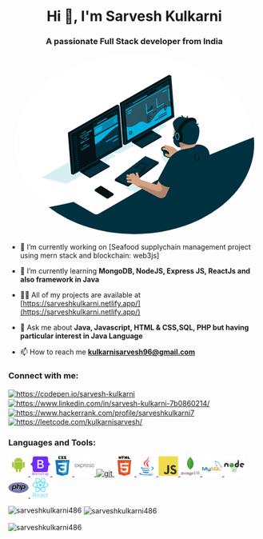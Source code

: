 <h1 align="center">Hi 👋, I'm Sarvesh Kulkarni</h1>
<h3 align="center">A passionate Full Stack developer from India</h3>
<div align="center" style="border-radius: 50%">
  <img src="https://github.com/sarveshkulkarni486/sarveshkulkarni486/blob/main/coding%20(2).gif" style="border-radius: 50%"/>
</div>

- 🔭 I’m currently working on [Seafood supplychain management project using mern stack and blockchain: web3js]

- 🌱 I’m currently learning **MongoDB, NodeJS, Express JS, ReactJs and also framework in Java**

- 👨‍💻 All of my projects are available at [https://sarveshkulkarni.netlify.app/](https://sarveshkulkarni.netlify.app/)

- 💬 Ask me about **Java, Javascript, HTML & CSS,SQL, PHP but having particular interest in Java Language**

- 📫 How to reach me **kulkarnisarvesh96@gmail.com**


<h3 align="left">Connect with me:</h3>
<p align="left">
<a href="https://codepen.io/https://codepen.io/sarvesh-kulkarni" target="blank"><img align="center" src="https://raw.githubusercontent.com/rahuldkjain/github-profile-readme-generator/master/src/images/icons/Social/codepen.svg" alt="https://codepen.io/sarvesh-kulkarni" height="30" width="40" /></a>
<a href="https://linkedin.com/in/https://www.linkedin.com/in/sarvesh-kulkarni-7b0860214/" target="blank"><img align="center" src="https://raw.githubusercontent.com/rahuldkjain/github-profile-readme-generator/master/src/images/icons/Social/linked-in-alt.svg" alt="https://www.linkedin.com/in/sarvesh-kulkarni-7b0860214/" height="30" width="40" /></a>
<a href="https://www.hackerrank.com/https://www.hackerrank.com/profile/sarveshkulkarni7" target="blank"><img align="center" src="https://raw.githubusercontent.com/rahuldkjain/github-profile-readme-generator/master/src/images/icons/Social/hackerrank.svg" alt="https://www.hackerrank.com/profile/sarveshkulkarni7" height="30" width="40" /></a>
<a href="https://www.leetcode.com/https://leetcode.com/kulkarnisarvesh/" target="blank"><img align="center" src="https://raw.githubusercontent.com/rahuldkjain/github-profile-readme-generator/master/src/images/icons/Social/leet-code.svg" alt="https://leetcode.com/kulkarnisarvesh/" height="30" width="40" /></a>
</p>

<h3 align="left">Languages and Tools:</h3>
<p align="left"> <a href="https://developer.android.com" target="_blank" rel="noreferrer"> <img src="https://raw.githubusercontent.com/devicons/devicon/master/icons/android/android-original-wordmark.svg" alt="android" width="40" height="40"/> </a> <a href="https://getbootstrap.com" target="_blank" rel="noreferrer"> <img src="https://raw.githubusercontent.com/devicons/devicon/master/icons/bootstrap/bootstrap-plain-wordmark.svg" alt="bootstrap" width="40" height="40"/> </a> <a href="https://www.w3schools.com/css/" target="_blank" rel="noreferrer"> <img src="https://raw.githubusercontent.com/devicons/devicon/master/icons/css3/css3-original-wordmark.svg" alt="css3" width="40" height="40"/> </a> <a href="https://expressjs.com" target="_blank" rel="noreferrer"> <img src="https://raw.githubusercontent.com/devicons/devicon/master/icons/express/express-original-wordmark.svg" alt="express" width="40" height="40"/> </a> <a href="https://git-scm.com/" target="_blank" rel="noreferrer"> <img src="https://www.vectorlogo.zone/logos/git-scm/git-scm-icon.svg" alt="git" width="40" height="40"/> </a> <a href="https://www.w3.org/html/" target="_blank" rel="noreferrer"> <img src="https://raw.githubusercontent.com/devicons/devicon/master/icons/html5/html5-original-wordmark.svg" alt="html5" width="40" height="40"/> </a> <a href="https://www.java.com" target="_blank" rel="noreferrer"> <img src="https://raw.githubusercontent.com/devicons/devicon/master/icons/java/java-original.svg" alt="java" width="40" height="40"/> </a> <a href="https://developer.mozilla.org/en-US/docs/Web/JavaScript" target="_blank" rel="noreferrer"> <img src="https://raw.githubusercontent.com/devicons/devicon/master/icons/javascript/javascript-original.svg" alt="javascript" width="40" height="40"/> </a> <a href="https://www.mongodb.com/" target="_blank" rel="noreferrer"> <img src="https://raw.githubusercontent.com/devicons/devicon/master/icons/mongodb/mongodb-original-wordmark.svg" alt="mongodb" width="40" height="40"/> </a> <a href="https://www.mysql.com/" target="_blank" rel="noreferrer"> <img src="https://raw.githubusercontent.com/devicons/devicon/master/icons/mysql/mysql-original-wordmark.svg" alt="mysql" width="40" height="40"/> </a> <a href="https://nodejs.org" target="_blank" rel="noreferrer"> <img src="https://raw.githubusercontent.com/devicons/devicon/master/icons/nodejs/nodejs-original-wordmark.svg" alt="nodejs" width="40" height="40"/> </a> <a href="https://www.php.net" target="_blank" rel="noreferrer"> <img src="https://raw.githubusercontent.com/devicons/devicon/master/icons/php/php-original.svg" alt="php" width="40" height="40"/> </a> <a href="https://reactjs.org/" target="_blank" rel="noreferrer"> <img src="https://raw.githubusercontent.com/devicons/devicon/master/icons/react/react-original-wordmark.svg" alt="react" width="40" height="40"/> </a> </p>

<p><img align="left" src="https://github-readme-stats.vercel.app/api/top-langs?username=sarveshkulkarni486&show_icons=true&locale=en&layout=compact" alt="sarveshkulkarni486" /></p>

<p>&nbsp;<img align="center" src="https://github-readme-stats.vercel.app/api?username=sarveshkulkarni486&show_icons=true&locale=en" alt="sarveshkulkarni486" /></p>

<p><img align="center" src="https://github-readme-streak-stats.herokuapp.com/?user=sarveshkulkarni486&" alt="sarveshkulkarni486" /></p>

